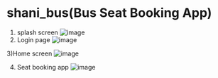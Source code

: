 # shani_bus(Bus Seat Booking App)


1) splash screen
    ![image](https://user-images.githubusercontent.com/72256511/147389889-79a2128a-0090-4662-9e46-118ca8f4ad99.png)
2) Login page
     ![image](https://user-images.githubusercontent.com/72256511/147389894-c47cbc92-8795-4677-9bd3-d46e4e643980.png)
     
3)Home screen
     ![image](https://user-images.githubusercontent.com/72256511/147389914-e74b4c3a-92e7-49ce-9b49-3785788375f2.png)
     
4) Seat booking app
    ![image](https://user-images.githubusercontent.com/72256511/147389924-4830b5d1-1ff5-47da-8b67-f91a8701a769.png)




